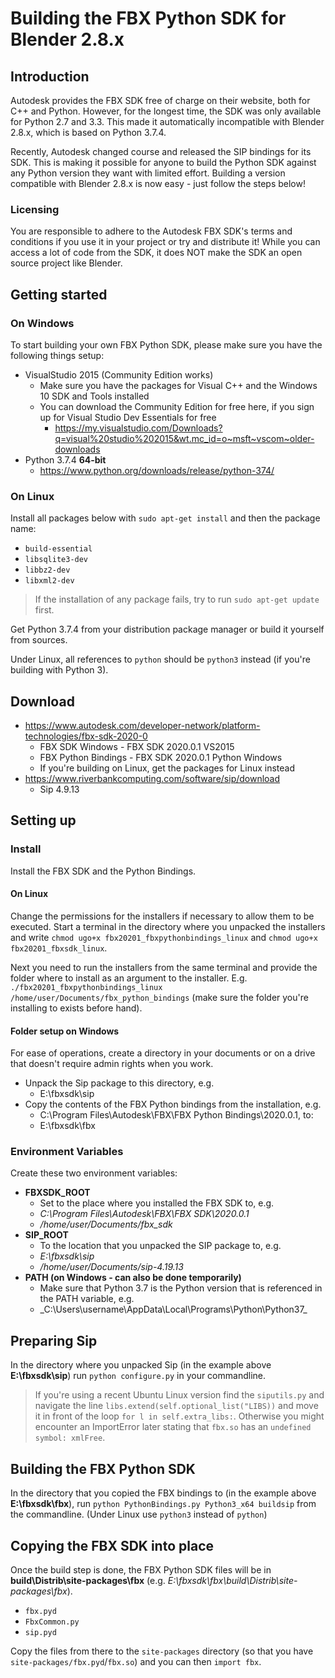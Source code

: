 # Building the FBX Python SDK for Blender 2.8.x
## Introduction

Autodesk provides the FBX SDK free of charge on their website, both for C++ and Python. However, for the longest time, the SDK was only available for Python 2.7 and 3.3. This made it automatically incompatible with Blender 2.8.x, which is based on Python 3.7.4.

Recently, Autodesk changed course and released the SIP bindings for its SDK. This is making it possible for anyone to build the Python SDK against any Python version they want with limited effort. Building a version compatible with Blender 2.8.x is now easy - just follow the steps below!

### Licensing

You are responsible to adhere to the Autodesk FBX SDK's terms and conditions if you use it in your project or try and distribute it! While you can access a lot of code from the SDK, it does NOT make the SDK an open source project like Blender.

## Getting started

### On Windows

To start building your own FBX Python SDK, please make sure you have the following things setup:

* VisualStudio 2015 (Community Edition works)
  * Make sure you have the packages for Visual C++ and the Windows 10 SDK and Tools installed
  * You can download the Community Edition for free here, if you sign up for Visual Studio Dev Essentials for free
    * https://my.visualstudio.com/Downloads?q=visual%20studio%202015&wt.mc_id=o~msft~vscom~older-downloads
* Python 3.7.4 __64-bit__
  * https://www.python.org/downloads/release/python-374/

### On Linux

Install all packages below with `sudo apt-get install` and then the package name:
* `build-essential`
* `libsqlite3-dev`
* `libbz2-dev`
* `libxml2-dev`

> If the installation of any package fails, try to run `sudo apt-get update` first.

Get Python 3.7.4 from your distribution package manager or build it yourself from sources.

Under Linux, all references to `python` should be `python3` instead (if you're building with Python 3).

## Download

* https://www.autodesk.com/developer-network/platform-technologies/fbx-sdk-2020-0
  * FBX SDK Windows - FBX SDK 2020.0.1 VS2015
  * FBX Python Bindings - FBX SDK 2020.0.1 Python Windows
  * If you're building on Linux, get the packages for Linux instead
* https://www.riverbankcomputing.com/software/sip/download
  * Sip 4.9.13

## Setting up

### Install

Install the FBX SDK and the Python Bindings.

#### On Linux

Change the permissions for the installers if necessary to allow them to be executed. Start a terminal in the directory where you unpacked the installers and write `chmod ugo+x fbx20201_fbxpythonbindings_linux` and `chmod ugo+x fbx20201_fbxsdk_linux`.

Next you need to run the installers from the same terminal and provide the folder where to install as an argument to the installer. E.g. `./fbx20201_fbxpythonbindings_linux /home/user/Documents/fbx_python_bindings` (make sure the folder you're installing to exists before hand).

#### Folder setup on Windows
For ease of operations, create a directory in your documents or on a drive that doesn't require admin rights when you work.

* Unpack the Sip package to this directory, e.g.
  * E:\fbxsdk\sip
* Copy the contents of the FBX Python bindings from the installation, e.g.
  * C:\Program Files\Autodesk\FBX\FBX Python Bindings\2020.0.1, to:
  * E:\fbxsdk\fbx

### Environment Variables

Create these two environment variables:
* __FBXSDK_ROOT__
  * Set to the place where you installed the FBX SDK to, e.g.
  * _C:\Program Files\Autodesk\FBX\FBX SDK\2020.0.1_
  * _/home/user/Documents/fbx_sdk_
* __SIP_ROOT__
  * To the location that you unpacked the SIP package to, e.g.
  * _E:\fbxsdk\sip_
  * _/home/user/Documents/sip-4.19.13_
* __PATH (on Windows - can also be done temporarily)__
  * Make sure that Python 3.7 is the Python version that is referenced in the PATH variable, e.g.
  * _C:\Users\username\AppData\Local\Programs\Python\Python37\_

## Preparing Sip

In the directory where you unpacked Sip (in the example above __E:\fbxsdk\sip__) run `python configure.py` in your commandline.

> If you're using a recent Ubuntu Linux version find the `siputils.py` and navigate the line `libs.extend(self.optional_list("LIBS))` and move it in front of the loop `for l in self.extra_libs:`.
> Otherwise you might encounter an ImportError later stating that `fbx.so` has an `undefined symbol: xmlFree`.

## Building the FBX Python SDK

In the directory that you copied the FBX bindings to (in the example above __E:\fbxsdk\fbx__), run `python PythonBindings.py Python3_x64 buildsip` from the commandline. (Under Linux use `python3` instead of `python`)

## Copying the FBX SDK into place

Once the build step is done, the FBX Python SDK files will be in __build\Distrib\site-packages\fbx__ (e.g. _E:\fbxsdk\fbx\build\Distrib\site-packages\fbx_).
* `fbx.pyd`
* `FbxCommon.py`
* `sip.pyd`

Copy the files from there to the `site-packages` directory (so that you have `site-packages/fbx.pyd`/`fbx.so`) and you can then `import fbx`.
